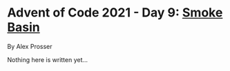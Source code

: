 # Advent of Code 2021 - Day 9: [Smoke Basin](https://adventofcode.com/2021/day/9)
By Alex Prosser

Nothing here is written yet...